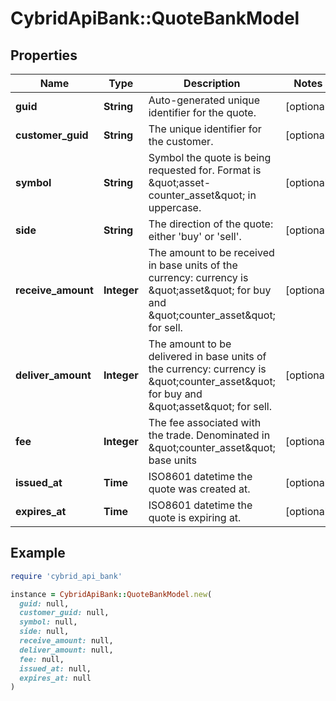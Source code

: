 # CybridApiBank::QuoteBankModel

## Properties

| Name | Type | Description | Notes |
| ---- | ---- | ----------- | ----- |
| **guid** | **String** | Auto-generated unique identifier for the quote. | [optional] |
| **customer_guid** | **String** | The unique identifier for the customer. | [optional] |
| **symbol** | **String** | Symbol the quote is being requested for. Format is \&quot;asset-counter_asset\&quot; in uppercase. | [optional] |
| **side** | **String** | The direction of the quote: either &#39;buy&#39; or &#39;sell&#39;. | [optional] |
| **receive_amount** | **Integer** | The amount to be received in base units of the currency: currency is \&quot;asset\&quot; for buy and \&quot;counter_asset\&quot; for sell. | [optional] |
| **deliver_amount** | **Integer** | The amount to be delivered in base units of the currency: currency is \&quot;counter_asset\&quot; for buy and \&quot;asset\&quot; for sell. | [optional] |
| **fee** | **Integer** | The fee associated with the trade. Denominated in \&quot;counter_asset\&quot; base units | [optional] |
| **issued_at** | **Time** | ISO8601 datetime the quote was created at. | [optional] |
| **expires_at** | **Time** | ISO8601 datetime the quote is expiring at. | [optional] |

## Example

```ruby
require 'cybrid_api_bank'

instance = CybridApiBank::QuoteBankModel.new(
  guid: null,
  customer_guid: null,
  symbol: null,
  side: null,
  receive_amount: null,
  deliver_amount: null,
  fee: null,
  issued_at: null,
  expires_at: null
)
```

